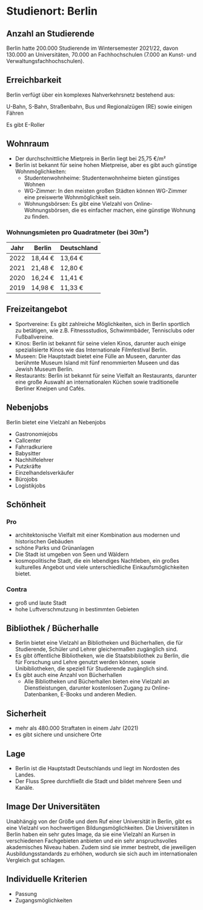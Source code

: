 # Studienort: Berlin

## Anzahl an Studierende

Berlin hatte 200.000 Studierende im Wintersemester 2021/22, davon 130.000 an Universitäten, 70.000 an Fachhochschulen (7.000 an Kunst- und Verwaltungsfachhochschulen).

## Erreichbarkeit

Berlin verfügt über ein komplexes Nahverkehrsnetz bestehend aus:

U-Bahn, S-Bahn, Straßenbahn, Bus und Regionalzügen (RE) sowie einigen Fähren

Es gibt E-Roller

## Wohnraum

- Der durchschnittliche Mietpreis in Berlin liegt bei 25,75 €/m²
- Berlin ist bekannt für seine hohen Mietpreise, aber es gibt auch günstige Wohnmöglichkeiten:
    - Studentenwohnheime: Studentenwohnheime bieten günstiges Wohnen
    - WG-Zimmer: In den meisten großen Städten können WG-Zimmer eine preiswerte Wohnmöglichkeit sein.
    - Wohnungsbörsen: Es gibt eine Vielzahl von Online-Wohnungsbörsen, die es einfacher machen, eine günstige Wohnung zu finden.

### Wohnungsmieten pro Quadratmeter (bei 30m²)

| Jahr | Berlin | Deutschland |
| --- | --- | --- |
| 2022 | 18,44 € | 13,64 € |
| 2021 | 21,48 € | 12,80 € |
| 2020 | 16,24 € | 11,41 € |
| 2019 | 14,98 € | 11,33 € |

## Freizeitangebot

- Sportvereine: Es gibt zahlreiche Möglichkeiten, sich in Berlin sportlich zu betätigen, wie z.B. Fitnessstudios, Schwimmbäder, Tennisclubs oder Fußballvereine.
- Kinos: Berlin ist bekannt für seine vielen Kinos, darunter auch einige spezialisierte Kinos wie das Internationale Filmfestival Berlin.
- Museen: Die Hauptstadt bietet eine Fülle an Museen, darunter das berühmte Museum Island mit fünf renommierten Museen und das Jewish Museum Berlin.
- Restaurants: Berlin ist bekannt für seine Vielfalt an Restaurants, darunter eine große Auswahl an internationalen Küchen sowie traditionelle Berliner Kneipen und Cafés.

## Nebenjobs

Berlin bietet eine Vielzahl an Nebenjobs

- Gastronomiejobs
- Callcenter
- Fahrradkuriere
- Babysitter
- Nachhilfelehrer
- Putzkräfte
- Einzelhandelsverkäufer
- Bürojobs
- Logistikjobs

## Schönheit

### Pro

- architektonische Vielfalt mit einer Kombination aus modernen und historischen Gebäuden
- schöne Parks und Grünanlagen
- Die Stadt ist umgeben von Seen und Wäldern
- kosmopolitische Stadt, die ein lebendiges Nachtleben, ein großes kulturelles Angebot und viele unterschiedliche Einkaufsmöglichkeiten bietet.

### Contra

- groß und laute Stadt
- hohe Luftverschmutzung in bestimmten Gebieten

## Bibliothek / Bücherhalle

- Berlin bietet eine Vielzahl an Bibliotheken und Bücherhallen, die für Studierende, Schüler und Lehrer gleichermaßen zugänglich sind.
- Es gibt öffentliche Bibliotheken, wie die Staatsbibliothek zu Berlin, die für Forschung und Lehre genutzt werden können, sowie Unibibliotheken, die speziell für Studierende zugänglich sind.
- Es gibt auch eine Anzahl von Bücherhallen
    - Alle Bibliotheken und Bücherhallen bieten eine Vielzahl an Dienstleistungen, darunter kostenlosen Zugang zu Online-Datenbanken, E-Books und anderen Medien.

## Sicherheit

- mehr als 480.000 Straftaten in einem Jahr (2021)
- es gibt sichere und unsichere Orte

## Lage

- Berlin ist die Hauptstadt Deutschlands und liegt im Nordosten des Landes.
- Der Fluss Spree durchfließt die Stadt und bildet mehrere Seen und Kanäle.

## Image Der Universitäten

Unabhängig von der Größe und dem Ruf einer Universität in Berlin, gibt es eine Vielzahl von hochwertigen Bildungsmöglichkeiten. Die Universitäten in Berlin haben ein sehr gutes Image, da sie eine Vielzahl an Kursen in verschiedenen Fachgebieten anbieten und ein sehr anspruchsvolles akademisches Niveau haben. Zudem sind sie immer bestrebt, die jeweiligen Ausbildungsstandards zu erhöhen, wodurch sie sich auch im internationalen Vergleich gut schlagen.

## Individuelle Kriterien

- Passung
- Zugangsmöglichkeiten